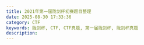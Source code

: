 ```yaml
---
title: 2021年第一届陇剑杯初赛题目整理
date: 2025-08-30 17:33:36
category: CTF
keywords: 陇剑杯, CTF, CTF真题, 第一届陇剑杯, 陇剑杯真题
description:
---
```



